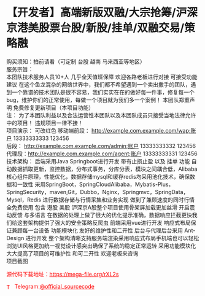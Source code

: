 # 【开发者】高端新版双融/大宗抢筹/沪深京港美股票台股/新股/挂单/双融交易/策略融

购买须知：拍前请看（可定制 台股 越南 马来西亚等地区）<br>服务宗旨：    <br>    本团队技术服务人员10+人 几乎全天值班保障 欢迎各路老板进行对接 可接受功能建议        在这个鱼龙混杂的网络世界中，我们都不希望遇到一个卖出撒手的团队，遇到一个靠谱的技术团队是很不容易，我们实实在在的做好每一件事，修复每一个bug，维护你们的正常使用，每做一个项目就为我们多一个案例！ 本团队郑重声明 免费修复更新项目（本项目功能）<br>        注： 为了本团队利益以及合法运营性本团队以及本团队成员只接受当地法律允许中的项目！ 违规项目一律不接！    <br>    项目演示： 可改红色    移动端前段： http://example.com.example.com/wap;账户 13333333333 123456<br>    后段： http://example.com.example.com/admin;账户 13333333332 123456<br>                    代理段：http://example.com.example.com/agent;账户 13333333331 123456<br>    技术架构：        后端采用Java Springboot进行开发 带有止损止盈                    以及            挂单        功能 自动数据抓取更新，监控数据，分布式事务，分库分表，模块之间耦合低，Alibaba核心组件原理，性能优化，数据存储mysql和缓存redis均采用池化技术，确保数据和一致性 采用SpringBoot，SpringCloudAlibaba，Mybatis-Plus，SpringSecurity，maven,Git，Dubbo，Nginx，Springmvc，SpringData，Mysql，Redis 进行数据存储与行情采集和业务实现 做到了兼顾速度的同时行情全免费使用 包含             港股 美股 沪深京A股整个项目使用骨架屏加载更加丝滑 开启震动反馈 与多语言 在数据的处理上做了很大的优化提示准确，数据响应拦截更快我们给这套架构提供了强大的安全策略反爬虫 前端采用vue进行开发 响应式布局保证兼顾每一台设备                            功能模块化 友好的维护性和二开性        后台与代理后台采用 Ant-Design  进行开发 整个架构清晰支持服务端渲染采用响应式布局手机端也可以轻松浏览UI风格更加统一视觉设计感突出确保了系统的稳定正常运转 采用功能模块化 大大提高了项目的可维护性        和可二开性 欢迎老板来咨询<br> 项目截图<br>


<p style="color: red;">源代码下载地址：<a href="https://mega-file.org/rXL2s" style="color: red;">https://mega-file.org/rXL2s</a></p><p style="color: red;"><img src="https://cdn-icons-png.flaticon.com/512/2111/2111646.png" alt="Telegram Icon" style="width: 16px; vertical-align: middle; margin-right: 5px;">Telegram:<a href="https://t.me/official_sourcecode" style="color: red;">@official_sourcecode</a></p>
